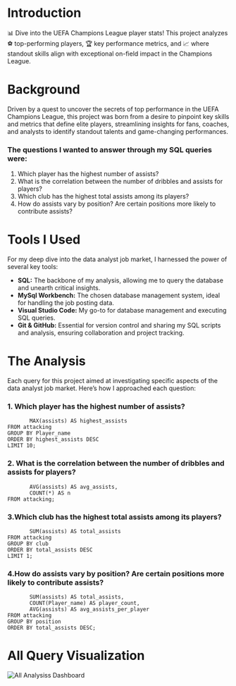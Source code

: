 # Introduction
📊 Dive into the UEFA Champions League player stats! This project analyzes ⚽ top-performing players, 🏆 key performance metrics, and 📈 where standout skills align with exceptional on-field impact in the Champions League.


# Background
Driven by a quest to uncover the secrets of top performance in the UEFA Champions League, this project was born from a desire to pinpoint key skills and metrics that define elite players, streamlining insights for fans, coaches, and analysts to identify standout talents and game-changing performances.

### The questions I wanted to answer through my SQL queries were:

1. Which player has the highest number of assists?
2. What is the correlation between the number of dribbles and assists for players?
3. Which club has the highest total assists among its players?
4. How do assists vary by position? Are certain positions more likely to contribute assists?

# Tools I Used
For my deep dive into the data analyst job market, I harnessed the power of several key tools:

- **SQL:** The backbone of my analysis, allowing me to query the database and unearth critical insights.
- **MySql Workbench:** The chosen database management system, ideal for handling the job posting data.
- **Visual Studio Code:** My go-to for database management and executing SQL queries.
- **Git & GitHub:** Essential for version control and sharing my SQL scripts and analysis, ensuring collaboration and project tracking.

# The Analysis
Each query for this project aimed at investigating specific aspects of the data analyst job market. Here’s how I approached each question:

### 1. Which player has the highest number of assists?

```SELECT Player_name, 
       MAX(assists) AS highest_assists
FROM attacking
GROUP BY Player_name
ORDER BY highest_assists DESC
LIMIT 10;
```
### 2. What is the correlation between the number of dribbles and assists for players?

```SELECT AVG(dribbles) AS avg_dribbles, 
       AVG(assists) AS avg_assists,
       COUNT(*) AS n
FROM attacking;
```
### 3.Which club has the highest total assists among its players?

```SELECT club, 
       SUM(assists) AS total_assists
FROM attacking
GROUP BY club
ORDER BY total_assists DESC
LIMIT 1;
```

### 4.How do assists vary by position? Are certain positions more likely to contribute assists?

```SELECT position, 
       SUM(assists) AS total_assists,
       COUNT(Player_name) AS player_count,
       AVG(assists) AS avg_assists_per_player
FROM attacking
GROUP BY position
ORDER BY total_assists DESC;
```

# All Query Visualization

![All Analysiss Dashboard](https://github.com/abdulhakimmesele/UCL-Player-Performance-Analysis/commit/faebc3d913182ee7c0f7ec8423fe99a4c69d8ece)
